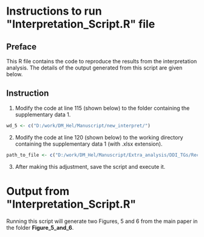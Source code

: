 # Instructions to run "Interpretation_Script.R" file
## Preface
This R file contains the code to reproduce the results from the interpretation analysis.
The details of the output generated from this script are given below.
## Instruction
1. Modify the code at line 115 (shown below) to the folder containing the supplementary data 1.
```R
wd_5 <- c("D:/work/DM_Hel/Manuscript/new_interpret/")
```
2. Modify the code at line 120 (shown below) to the working directory containing the supplementary data 1 (with .xlsx extension).
```R
path_to_file <- c("D:/work/DM_Hel/Manuscript/Extra_analysis/DDI_TGs/Recatome_webgestaltR/results_from_WebGestaltR/all_pval_reactome.xlsx")
```
3. After making this adjustment, save the script and execute it.

# Output from "Interpretation_Script.R"
Running this script will generate two Figures, 5 and 6 from the main paper in the folder **Figure_5_and_6**. 





